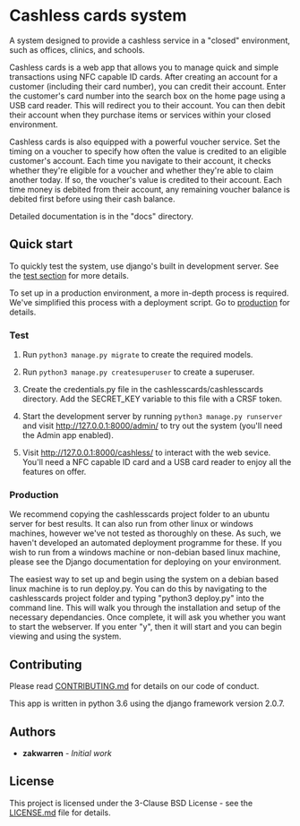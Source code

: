 # Cashless cards system

A system designed to provide a cashless service in a "closed" environment,
such as offices, clinics, and schools.

Cashless cards is a web app that allows you to manage quick and simple
transactions using NFC capable ID cards. After creating an account for a
customer (including their card number), you can credit their account.
Enter the customer's card number into the search box on the home page
using a USB card reader. This will redirect you to their account. You can
then debit their account when they purchase items or services within your
closed environment.

Cashless cards is also equipped with a powerful voucher service. Set the
timing on a voucher to specify how often the value is credited to an
eligible customer's account. Each time you navigate to their account,
it checks whether they're eligible for a voucher and whether they're able
to claim another today. If so, the voucher's value is credited to their
account. Each time money is debited from their account, any remaining
voucher balance is debited first before using their cash balance.

Detailed documentation is in the "docs" directory.

## Quick start

To quickly test the system, use django's built in development server. See the
[test section](#Test) for more details.

To set up in a production environment, a more in-depth process is required.
We've simplified this process with a deployment script. Go to
[production](#Production) for details.

### Test

1. Run `python3 manage.py migrate` to create the required models.

2. Run `python3 manage.py createsuperuser` to create a superuser.

3. Create the credentials.py file in the cashlesscards/cashlesscards directory.
   Add the SECRET_KEY variable to this file with a CRSF token.

4. Start the development server by running `python3 manage.py runserver`
   and visit http://127.0.0.1:8000/admin/ to try out the system (you'll
   need the Admin app enabled).

5. Visit http://127.0.0.1:8000/cashless/ to interact with the web sevice.
   You'll need a NFC capable ID card and a USB card reader to enjoy all
   the features on offer.

### Production

We recommend copying the cashlesscards project folder to an ubuntu server for
best results. It can also run from other linux or windows machines, however
we've not tested as thoroughly on these. As such, we haven't developed an
automated deployment programme for these. If you wish to run from a windows
machine or non-debian based linux machine, please see the Django documentation
for deploying on your environment.

The easiest way to set up and begin using the system on a debian based linux
machine is to run deploy.py. You can do this by navigating to the cashlesscards
project folder and typing "python3 deploy.py" into the command line. This will
walk you through the installation and setup of the necessary dependancies. Once
complete, it will ask you whether you want to start the webserver. If you enter
"y", then it will start and you can begin viewing and using the system.

## Contributing

Please read [CONTRIBUTING.md](CONTRIBUTING.md) for details on our code of conduct.

This app is written in python 3.6 using the django framework version 2.0.7.  

## Authors

- **zakwarren** - *Initial work*

## License

This project is licensed under the 3-Clause BSD License - see the [LICENSE.md](LICENSE.md)
file for details.
